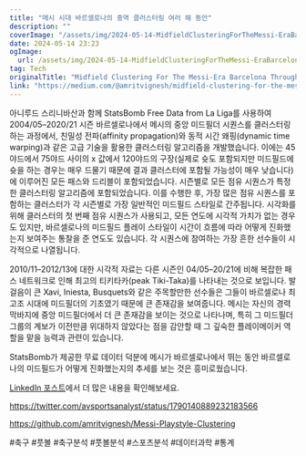 ```yaml
---
title: "메시 시대 바르셀로나의 중역 클러스터링 여러 해 동안"
description: ""
coverImage: "/assets/img/2024-05-14-MidfieldClusteringForTheMessi-EraBarcelonaThroughtheYears_0.png"
date: 2024-05-14 23:23
ogImage: 
  url: /assets/img/2024-05-14-MidfieldClusteringForTheMessi-EraBarcelonaThroughtheYears_0.png
tag: Tech
originalTitle: "Midfield Clustering For The Messi-Era Barcelona Through the Years"
link: "https://medium.com/@amritvignesh/midfield-clustering-for-the-messi-era-barcelona-through-the-years-6e028d00e04e"
---
```



아니루드 스리니바산과 함께 StatsBomb Free Data from La Liga를 사용하여 2004/05–2020/21 시즌 바르셀로나에서 메시의 중앙 미드필더 시퀀스를 클러스터링하는 과정에서, 친밀성 전파(affinity propagation)와 동적 시간 왜핑(dynamic time warping)과 같은 고급 기술을 활용한 클러스터링 알고리즘을 개발했습니다. 이에는 45야드에서 75야드 사이의 x 값에서 120야드의 구장(실제로 슛도 포함되지만 미드필드에 슛을 하는 경우는 매우 드물기 때문에 결과 클러스터에 포함될 가능성이 매우 낮습니다)에 이루어진 모든 패스와 드리블이 포함되었습니다. 시즌별로 모든 점유 시퀀스가 특정한 클러스터링 알고리즘에 포함되었습니다. 이를 수행한 후, 가장 많은 점유 시퀀스를 포함하는 클러스터가 각 시즌별로 가장 일반적인 미드필드 스타일로 간주됩니다. 시각화를 위해 클러스터의 첫 번째 점유 시퀀스가 사용되고, 모든 연도에 시각적 가치가 없는 경우도 있지만, 바르셀로나의 미드필드 플레이 스타일이 시간이 흐름에 따라 어떻게 진화했는지 보여주는 통찰을 준 연도도 있습니다. 각 시퀀스에 참여하는 가장 흔한 선수들이 시각적으로 나열됩니다.

2010/11–2012/13에 대한 시각적 자료는 다른 시즌인 04/05–20/21에 비해 복잡한 패스 네트워크로 인해 최고의 티키타카(peak Tiki-Taka)를 나타내는 것으로 보입니다. 발걸음이 큰 Xavi, Iniesta, Busquets와 같은 주목할만한 선수들은 그들이 바르셀로나 최고조 시대에 미드필더의 기초였기 때문에 큰 존재감을 보여줍니다. 메시는 자신의 경력 막바지에 중앙 미드필더에서 더 큰 존재감을 보이는 것으로 나타나며, 특히 그 미드필더 그룹의 계보가 이전만큼 위대하지 않았다는 점을 감안할 때 그 깊숙한 플레이메이커 역할을 맡을 능력과 관련이 있습니다.

StatsBomb가 제공한 무료 데이터 덕분에 메시가 바르셀로나에서 뛰는 동안 바르셀로나의 미드필드가 어떻게 진화했는지의 추세를 보는 것은 흥미로웠습니다.

[LinkedIn 포스트](https://www.linkedin.com/posts/amritvignesh_soccer-football-socceranalytics-activity-7195907268796633089-mUUS?utm_source=share&utm_medium=member_desktop)에서 더 많은 내용을 확인해보세요.



https://twitter.com/avsportsanalyst/status/1790140889232183566

https://github.com/amritvignesh/Messi-Playstyle-Clustering

#축구 #풋볼 #축구분석 #풋볼분석 #스포츠분석 #데이터과학 #통계